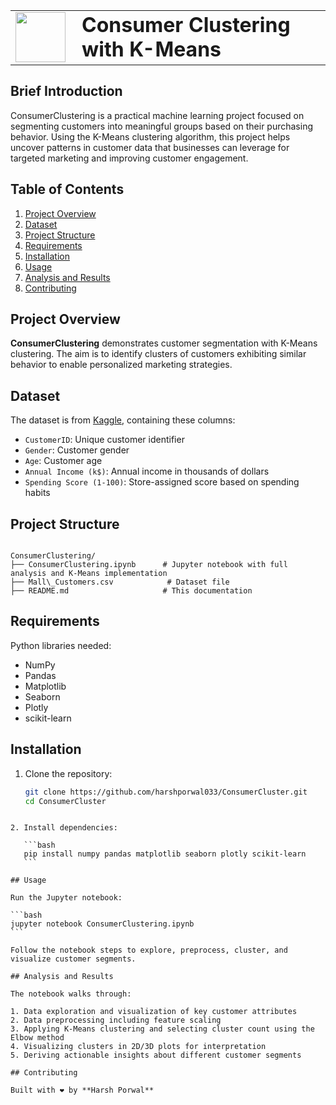 
<table>
  <tr>
    <td><img src="https://github.com/harshjuly12/Customer-Segmentation-Using-KMeans/assets/112745312/031eec24-9af7-4a8e-8519-168965eacfea" width="80" style="margin-right: 10;"></td>
    <td><h1 style="margin: 0;">Consumer Clustering with K-Means</h1></td>
  </tr>
</table>

## Brief Introduction

ConsumerClustering is a practical machine learning project focused on segmenting customers into meaningful groups based on their purchasing behavior. Using the K-Means clustering algorithm, this project helps uncover patterns in customer data that businesses can leverage for targeted marketing and improving customer engagement.

## Table of Contents
1. [Project Overview](#project-overview)
2. [Dataset](#dataset)
3. [Project Structure](#project-structure)
4. [Requirements](#requirements)
5. [Installation](#installation)
6. [Usage](#usage)
7. [Analysis and Results](#analysis-and-results)
8. [Contributing](#contributing)

## Project Overview
**ConsumerClustering** demonstrates customer segmentation with K-Means clustering. The aim is to identify clusters of customers exhibiting similar behavior to enable personalized marketing strategies.

## Dataset
The dataset is from [Kaggle](https://www.kaggle.com/datasets/vjchoudhary7/customer-segmentation-tutorial-in-python), containing these columns:
- `CustomerID`: Unique customer identifier
- `Gender`: Customer gender
- `Age`: Customer age
- `Annual Income (k$)`: Annual income in thousands of dollars
- `Spending Score (1-100)`: Store-assigned score based on spending habits

## Project Structure
```

ConsumerClustering/
├── ConsumerClustering.ipynb      # Jupyter notebook with full analysis and K-Means implementation
├── Mall\_Customers.csv            # Dataset file
├── README.md                     # This documentation

````

## Requirements
Python libraries needed:
- NumPy
- Pandas
- Matplotlib
- Seaborn
- Plotly
- scikit-learn

## Installation
1. Clone the repository:
   ```bash
   git clone https://github.com/harshporwal033/ConsumerCluster.git
   cd ConsumerCluster
````

2. Install dependencies:

   ```bash
   pip install numpy pandas matplotlib seaborn plotly scikit-learn
   ```

## Usage

Run the Jupyter notebook:

```bash
jupyter notebook ConsumerClustering.ipynb
```

Follow the notebook steps to explore, preprocess, cluster, and visualize customer segments.

## Analysis and Results

The notebook walks through:

1. Data exploration and visualization of key customer attributes
2. Data preprocessing including feature scaling
3. Applying K-Means clustering and selecting cluster count using the Elbow method
4. Visualizing clusters in 2D/3D plots for interpretation
5. Deriving actionable insights about different customer segments

## Contributing

Built with ❤️ by **Harsh Porwal**

